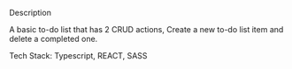 Description

A basic to-do list that has 2 CRUD actions, Create  a new to-do list item and delete a completed one.

Tech Stack: Typescript, REACT, SASS

